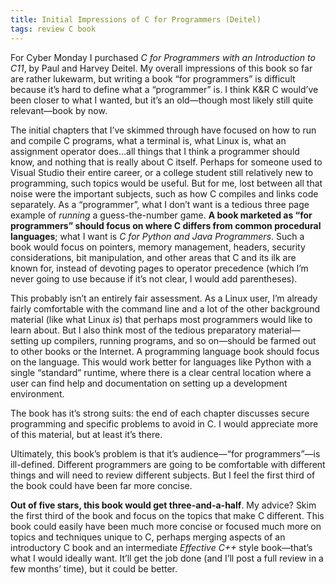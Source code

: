 ```yaml
---
title: Initial Impressions of C for Programmers (Deitel)
tags: review C book
---
```


For Cyber Monday I purchased *C for Programmers with an Introduction to
C11*, by Paul and Harvey Deitel. My overall impressions of this book so far
are rather lukewarm, but writing a book “for programmers” is difficult
because it’s hard to define what a “programmer” is. I think K&R C would’ve
been closer to what I wanted, but it’s an old—though most likely still quite
relevant—book by now.

<!--more-->

The initial chapters that I’ve skimmed through have focused on how to run
and compile C programs, what a terminal is, what Linux is, what an
assignment operator does…all things that I think a programmer should know,
and nothing that is really about C itself. Perhaps for someone used to
Visual Studio their entire career, or a college student still relatively new
to programming, such topics would be useful. But for me, lost between all
that noise were the important subjects, such as how C compiles and links
code separately. As a “programmer”, what I don’t want is a tedious three
page example of *running* a guess-the-number game. __A book marketed as “for
programmers” should focus on where C differs from common procedural
languages__; what I want is *C for Python and Java Programmers*. Such a book
would focus on pointers, memory management, headers, security
considerations, bit manipulation, and other areas that C and its ilk are
known for, instead of devoting pages to operator precedence (which I’m never
going to use because if it’s not clear, I would add parentheses).

This probably isn’t an entirely fair assessment. As a Linux user, I’m
already fairly comfortable with the command line and a lot of the other
background material (like what Linux *is*) that perhaps most programmers
would like to learn about. But I also think most of the tedious preparatory
material—setting up compilers, running programs, and so on—should be farmed
out to other books or the Internet. A programming language book should focus
on the language. This would work better for languages like Python with a
single “standard” runtime, where there is a clear central location where a
user can find help and documentation on setting up a development
environment.

The book has it’s strong suits: the end of each chapter discusses secure
programming and specific problems to avoid in C. I would appreciate more of
this material, but at least it’s there.

Ultimately, this book’s problem is that it’s audience—“for programmers”—is
ill-defined. Different programmers are going to be comfortable with
different things and will need to review different subjects. But I feel the
first third of the book could have been far more concise.

__Out of five stars, this book would get three-and-a-half__. My advice? Skim
the first third of the book and focus on the topics that make C
different. This book could easily have been much more concise or focused
much more on topics and techniques unique to C, perhaps merging aspects of
an introductory C book and an intermediate *Effective C++* style book—that’s
what I would ideally want. It’ll get the job done (and I’ll post a
full review in a few months’ time), but it could be better.
